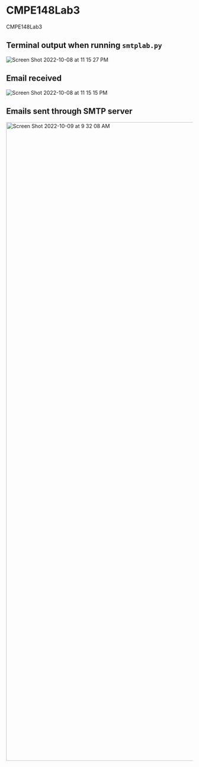 # CMPE148Lab3
CMPE148Lab3

## Terminal output when running `smtplab.py`
![Screen Shot 2022-10-08 at 11 15 27 PM](https://user-images.githubusercontent.com/34024255/194768747-ad911f49-8f60-4728-9b47-8c72abeb8153.png)


## Email received
![Screen Shot 2022-10-08 at 11 15 15 PM](https://user-images.githubusercontent.com/34024255/194768668-62b47d8c-6ef7-4e12-83b3-2052bece797b.png)

## Emails sent through SMTP server
<img width="1724" alt="Screen Shot 2022-10-09 at 9 32 08 AM" src="https://user-images.githubusercontent.com/34024255/194768773-424e8b4a-ca4b-45a2-b379-c891196b51fe.png">

